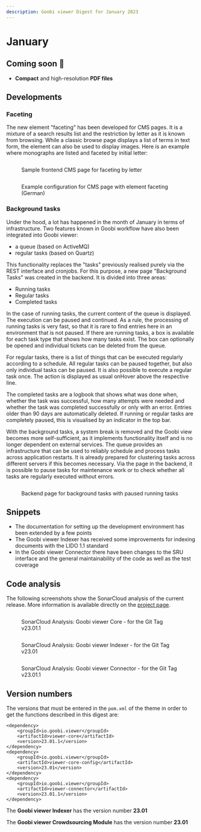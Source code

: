 ```yaml
---
description: Goobi viewer Digest for January 2023
---
```


# January

## Coming soon :rocket:&#x20;

* **Compact** and high-resolution **PDF files**

## Developments

### Faceting

The new element "faceting" has been developed for CMS pages. It is a mixture of a search results list and the restriction by letter as it is known from browsing. While a classic browse page displays a list of terms in text form, the element can also be used to display images. Here is an example where monographs are listed and faceted by initial letter:&#x20;

<figure><img src="../.gitbook/assets/23.01_EN_facting-by-letter.png" alt=""><figcaption><p>Sample frontend CMS page for faceting by letter</p></figcaption></figure>

<figure><img src="../.gitbook/assets/23.01_DE_cms-backend-faceting.png" alt=""><figcaption><p>Example configuration for CMS page with element faceting (German)</p></figcaption></figure>

### Background tasks

Under the hood, a lot has happened in the month of January in terms of infrastructure. Two features known in Goobi workflow have also been integrated into Goobi viewer:&#x20;

* a queue (based on ActiveMQ)&#x20;
* regular tasks (based on Quartz)&#x20;

This functionality replaces the "tasks" previously realised purely via the REST interface and cronjobs. For this purpose, a new page "Background Tasks" was created in the backend. It is divided into three areas:&#x20;

* Running tasks&#x20;
* Regular tasks&#x20;
* Completed tasks

&#x20;In the case of running tasks, the current content of the queue is displayed. The execution can be paused and continued. As a rule, the processing of running tasks is very fast, so that it is rare to find entries here in an environment that is not paused. If there are running tasks, a box is available for each task type that shows how many tasks exist. The box can optionally be opened and individual tickets can be deleted from the queue.&#x20;

For regular tasks, there is a list of things that can be executed regularly according to a schedule. All regular tasks can be paused together, but also only individual tasks can be paused. It is also possible to execute a regular task once. The action is displayed as usual onHover above the respective line.&#x20;

The completed tasks are a logbook that shows what was done when, whether the task was successful, how many attempts were needed and whether the task was completed successfully or only with an error. Entries older than 90 days are automatically deleted. If running or regular tasks are completely paused, this is visualised by an indicator in the top bar.

With the background tasks, a system break is removed and the Goobi view becomes more self-sufficient, as it implements functionality itself and is no longer dependent on external services. The queue provides an infrastructure that can be used to reliably schedule and process tasks across application restarts. It is already prepared for clustering tasks across different servers if this becomes necessary. Via the page in the backend, it is possible to pause tasks for maintenance work or to check whether all tasks are regularly executed without errors.

<figure><img src="../.gitbook/assets/23.01_EN_background-tasks.png" alt=""><figcaption><p>Backend page for background tasks with paused running tasks</p></figcaption></figure>

## Snippets

* The documentation for setting up the development environment has been extended by a few points&#x20;
* The Goobi viewer Indexer has received some improvements for indexing documents with the LIDO 1.1 standard&#x20;
* In the Goobi viewer Connector there have been changes to the SRU interface and the general maintainability of the code as well as the test coverage

## Code analysis

The following screenshots show the SonarCloud analysis of the current release. More information is available directly on the [project page](https://sonarcloud.io/organizations/intranda/projects).

<figure><img src="../.gitbook/assets/23.01_sonar-core.png" alt=""><figcaption><p>SonarCloud Analysis: Goobi viewer Core - for the Git Tag v23.01.1</p></figcaption></figure>

<figure><img src="../.gitbook/assets/23.01_sonar-indexer.png" alt=""><figcaption><p>SonarCloud Analysis: Goobi viewer Indexer - for the Git Tag v23.01</p></figcaption></figure>

<figure><img src="../.gitbook/assets/23.01_sonar-connector.png" alt=""><figcaption><p>SonarCloud Analysis: Goobi viewer Connector - for the Git Tag v23.01.1</p></figcaption></figure>

## Version numbers&#x20;

The versions that must be entered in the `pom.xml` of the theme in order to get the functions described in this digest are:

```markup
<dependency>
    <groupId>io.goobi.viewer</groupId>
    <artifactId>viewer-core</artifactId>
    <version>23.01.1</version>
</dependency>
<dependency>
    <groupId>io.goobi.viewer</groupId>
    <artifactId>viewer-core-config</artifactId>
    <version>23.01</version>
</dependency>
<dependency>
    <groupId>io.goobi.viewer</groupId>
    <artifactId>viewer-connector</artifactId>
    <version>23.01.1</version>
</dependency>
```

The **Goobi viewer Indexer** has the version number **23.01**

The **Goobi viewer Crowdsourcing Module** has the version number **23.01**
